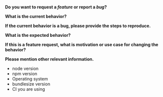 <!-- Please don't delete this template -->

**Do you want to request a *feature* or report a *bug*?**

**What is the current behavior?**

**If the current behavior is a bug, please provide the steps to reproduce.**

<!-- A great way to do this is to provide your configuration via a GitHub gist. -->

**What is the expected behavior?**

**If this is a feature request, what is motivation or use case for changing the behavior?**

**Please mention other relevant information.**
- node version
- npm version
- Operating system
- bundlesize version
- CI you are using

<!-- Love bundlesize? Please consider supporting our collective:
👉  https://opencollective.com/bundlesize/donate -->